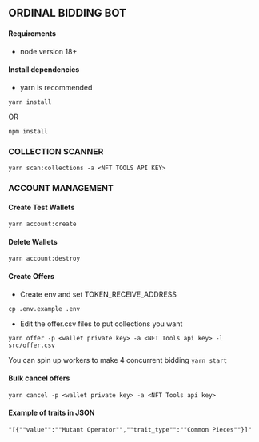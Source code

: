 ## ORDINAL BIDDING BOT

#### Requirements

- node version 18+

#### Install dependencies

- yarn is recommended

`yarn install`

OR

`npm install`

### COLLECTION SCANNER

`yarn scan:collections -a <NFT TOOLS API KEY>`

### ACCOUNT MANAGEMENT

#### Create Test Wallets

`yarn account:create`

#### Delete Wallets

`yarn account:destroy`

#### Create Offers

- Create env and set TOKEN_RECEIVE_ADDRESS

`cp .env.example .env`

- Edit the offer.csv files to put collections you want

`yarn offer -p <wallet private key> -a <NFT Tools api key> -l src/offer.csv`

You can spin up workers to make 4 concurrent bidding
`yarn start`

#### Bulk cancel offers

`yarn cancel -p <wallet private key> -a <NFT Tools api key>`

#### Example of traits in JSON

`"[{""value"":""Mutant Operator"",""trait_type"":""Common Pieces""}]"`
